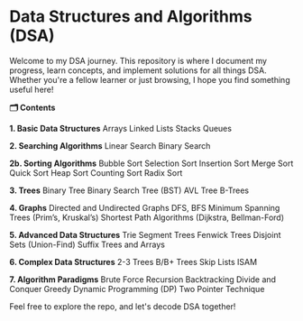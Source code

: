 # Data Structures and Algorithms (DSA)
Welcome to my DSA journey. This repository is where I document my progress, learn concepts, and implement solutions for all things DSA. Whether you're a fellow learner or just browsing, I hope you find something useful here!

**🗂️ Contents**

**1. Basic Data Structures**
Arrays
Linked Lists
Stacks
Queues

**2. Searching Algorithms**
Linear Search
Binary Search

**2b. Sorting Algorithms**
Bubble Sort
Selection Sort
Insertion Sort
Merge Sort
Quick Sort
Heap Sort
Counting Sort
Radix Sort

**3. Trees**
Binary Tree
Binary Search Tree (BST)
AVL Tree
B-Trees

**4. Graphs**
Directed and Undirected Graphs
DFS, BFS
Minimum Spanning Trees (Prim’s, Kruskal’s)
Shortest Path Algorithms (Dijkstra, Bellman-Ford)

**5. Advanced Data Structures**
Trie 
Segment Trees 
Fenwick Trees
Disjoint Sets (Union-Find)
Suffix Trees and Arrays

**6. Complex Data Structures**
2-3 Trees
B/B+ Trees
Skip Lists
ISAM

**7. Algorithm Paradigms**
Brute Force
Recursion
Backtracking
Divide and Conquer
Greedy
Dynamic Programming (DP)
Two Pointer Technique

Feel free to explore the repo, and let's decode DSA together!
